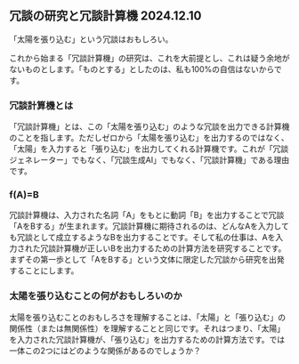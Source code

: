 ## 冗談の研究と冗談計算機 2024.12.10

「太陽を張り込む」という冗談はおもしろい。

これから始まる「冗談計算機」の研究は、これを大前提とし、これは疑う余地がないものとします。「ものとする」としたのは、私も100%の自信はないからです。

### 冗談計算機とは

「冗談計算機」とは、この「太陽を張り込む」のような冗談を出力できる計算機のことを指します。ただしゼロから「太陽を張り込む」を出力するのではなく、「太陽」を入力すると「張り込む」を出力してくれる計算機です。これが「冗談ジェネレーター」でもなく、「冗談生成AI」でもなく、「冗談計算機」である理由です。

### f(A)=B

冗談計算機は、入力された名詞「A」をもとに動詞「B」を出力することで冗談「AをBする」が生まれます。冗談計算機に期待されるのは、どんなAを入力しても冗談として成立するようなBを出力することです。そして私の仕事は、Aを入力された冗談計算機が正しいBを出力するための計算方法を研究することです。まずその第一歩として「AをBする」という文体に限定した冗談から研究を出発することにします。

### 太陽を張り込むことの何がおもしろいのか

太陽を張り込むことのおもしろさを理解することは、「太陽」と「張り込む」の関係性（または無関係性）を理解することと同じです。それはつまり、「太陽」を入力された冗談計算機が、「張り込む」を出力するための計算方法です。では一体この2つにはどのような関係があるのでしょうか？













